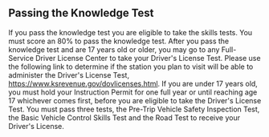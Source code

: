 ## Passing the Knowledge Test
If you pass the knowledge test you are eligible to take the skills tests. You must score an 80% to pass the knowledge test. After you pass the knowledge test and are 17 years old or older, you may go to any Full- Service Driver License Center to take your Driver's License Test. Please use the following link to determine if the station you plan to visit will be able to administer the Driver's License Test,
https://www.ksrevenue.gov/dovlicenses.html. If you are under 17 years old, you must hold your Instruction Permit for one full year or until reaching age 17 whichever comes first, before you are eligible to take the Driver's License Test. You must pass three tests, the Pre-Trip Vehicle Safety Inspection Test, the Basic Vehicle Control Skills Test and the Road Test to receive your Driver's License.